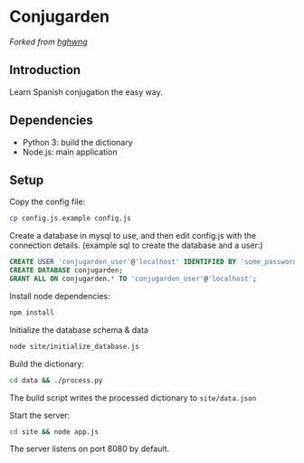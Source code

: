 # Conjugarden

*Forked from [hghwng](https://github.com/hghwng/conjugarden)*

## Introduction

Learn Spanish conjugation the easy way.

## Dependencies

* Python 3: build the dictionary
* Node.js: main application

## Setup

Copy the config file:

```bash
cp config.js.example config.js
```

Create a database in mysql to use, and then edit config.js with the connection details.
(example sql to create the database and a user:)

```sql
CREATE USER 'conjugarden_user'@'localhost' IDENTIFIED BY 'some_password';
CREATE DATABASE conjugarden;
GRANT ALL ON conjugarden.* TO 'conjugarden_user'@'localhost';
```

Install node dependencies:

```bash
npm install
```

Initialize the database schema & data

```bash
node site/initialize_database.js
```

Build the dictionary:

```bash
cd data && ./process.py
```

The build script writes the processed dictionary to `site/data.json`

Start the server:

```bash
cd site && node app.js
```

The server listens on port 8080 by default.
